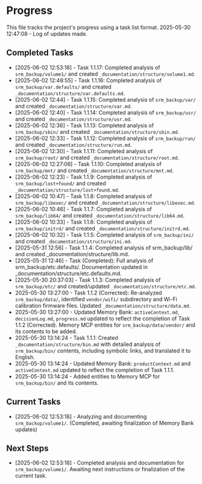 # Progress

This file tracks the project's progress using a task list format.
2025-05-30 12:47:08 - Log of updates made.

## Completed Tasks

*   [2025-06-02 12:53:18] - Task 1.1.17: Completed analysis of `srm_backup/volume1/` and created `_documentation/structure/volume1.md`.
*   [2025-06-02 12:48:55] - Task 1.1.16: Completed analysis of `srm_backup/var.defaults/` and created `_documentation/structure/var.defaults.md`.
*   [2025-06-02 12:44] - Task 1.1.15: Completed analysis of `srm_backup/var/` and created `_documentation/structure/var.md`.
*   [2025-06-02 12:40] - Task 1.1.14: Completed analysis of `srm_backup/usr/` and created `_documentation/structure/usr.md`.
*   [2025-06-02 12:36] - Task 1.1.13: Completed analysis of `srm_backup/sbin/` and created `_documentation/structure/sbin.md`.
*   [2025-06-02 12:33] - Task 1.1.12: Completed analysis of `srm_backup/run/` and created `_documentation/structure/run.md`.
*   [2025-06-02 12:30] - Task 1.1.11: Completed analysis of `srm_backup/root/` and created `_documentation/structure/root.md`.
*   [2025-06-02 12:27:06] - Task 1.1.10: Completed analysis of `srm_backup/mnt/` and created `_documentation/structure/mnt.md`.
*   [2025-06-02 12:23] - Task 1.1.9: Completed analysis of `srm_backup/lost+found/` and created `_documentation/structure/lost+found.md`.
*   [2025-06-02 10:47] - Task 1.1.8: Completed analysis of `srm_backup/libexec/` and created `_documentation/structure/libexec.md`.
*   [2025-06-02 10:46] - Task 1.1.7: Completed analysis of `srm_backup/lib64/` and created `_documentation/structure/lib64.md`.
*   [2025-06-02 10:33] - Task 1.1.6: Completed analysis of `srm_backup/initrd/` and created `_documentation/structure/initrd.md`.
*   [2025-06-02 10:32] - Task 1.1.5: Completed analysis of `srm_backup/ini/` and created `_documentation/structure/ini.md`.
*   [2025-05-31 12:56] - Task 1.1.4: Completed analysis of srm_backup/lib/ and created _documentation/structure/lib.md.
*   [2025-05-31 12:46] - Task (Completed): Full analysis of srm_backup/etc.defaults/. Documentation updated in _documentation/structure/etc.defaults.md.
*   [2025-05-30 20:37:03] - Task 1.1.3: Completed analysis of `srm_backup/etc/` and created/updated `_documentation/structure/etc.md`.
*   2025-05-30 13:27:00 - Task 1.1.2 (Corrected): Re-analyzed `srm_backup/data/`, identified `vendor/wifi/` subdirectory and Wi-Fi calibration firmware files. Updated `_documentation/structure/data.md`.
*   2025-05-30 13:27:00 - Updated Memory Bank: `activeContext.md`, `decisionLog.md`, `progress.md` updated to reflect the completion of Task 1.1.2 (Corrected). Memory MCP entities for `srm_backup/data/vendor/` and its contents to be added.
*   2025-05-30 13:14:24 - Task 1.1.1: Created `_documentation/structure/bin.md` with detailed analysis of `srm_backup/bin/` contents, including symbolic links, and translated it to English.
*   2025-05-30 13:14:24 - Updated Memory Bank: `productContext.md` and `activeContext.md` updated to reflect the completion of Task 1.1.1.
*   2025-05-30 13:14:24 - Added entities to Memory MCP for `srm_backup/bin/` and its contents.

## Current Tasks

*   [2025-06-02 12:53:18] - Analyzing and documenting `srm_backup/volume1/`. (Completed, awaiting finalization of Memory Bank updates)

## Next Steps

*   [2025-06-02 12:53:18] - Completed analysis and documentation for `srm_backup/volume1/`. Awaiting next instructions or finalization of the current task.